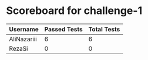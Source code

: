 # Scoreboard for challenge-1
| Username   | Passed Tests | Total Tests |
|------------|--------------|-------------|
| AliNazariii | 6 | 6 |
| RezaSi | 0 | 0 |
